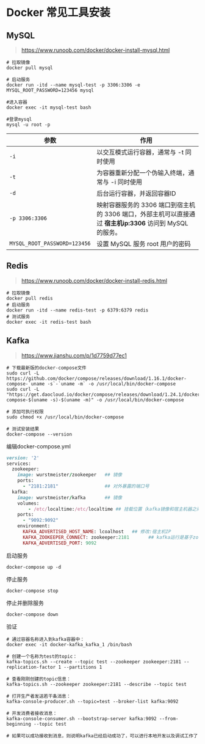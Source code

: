 # Docker 常见工具安装

## MySQL

>   https://www.runoob.com/docker/docker-install-mysql.html

```shell
# 拉取镜像
docker pull mysql

# 启动服务
docker run -itd --name mysql-test -p 3306:3306 -e MYSQL_ROOT_PASSWORD=123456 mysql

#进入容器
docker exec -it mysql-test bash

#登录mysql
mysql -u root -p
```

| 参数                         | 作用                                                         |
| ---------------------------- | ------------------------------------------------------------ |
| `-i`                         | 以交互模式运行容器，通常与 -t 同时使用                       |
| `-t`                         | 为容器重新分配一个伪输入终端，通常与 -i 同时使用             |
| `-d`                         | 后台运行容器，并返回容器ID                                   |
| `-p 3306:3306`               | 映射容器服务的 3306 端口到宿主机的 3306 端口，外部主机可以直接通过 **宿主机ip:3306** 访问到 MySQL 的服务。 |
| `MYSQL_ROOT_PASSWORD=123456` | 设置 MySQL 服务 root 用户的密码                              |

## Redis

>   https://www.runoob.com/docker/docker-install-redis.html

```shell
# 拉取镜像
docker pull redis
# 启动服务
docker run -itd --name redis-test -p 6379:6379 redis
# 测试服务
docker exec -it redis-test bash
```

## Kafka

>   https://www.jianshu.com/p/1d7759d77ec1

```shell
# 下载最新版的docker-compose文件 
sudo curl -L https://github.com/docker/compose/releases/download/1.16.1/docker-compose-`uname -s`-`uname -m` -o /usr/local/bin/docker-compose
sudo curl -L "https://get.daocloud.io/docker/compose/releases/download/1.24.1/docker-compose-$(uname -s)-$(uname -m)" -o /usr/local/bin/docker-compose

# 添加可执行权限 
sudo chmod +x /usr/local/bin/docker-compose

# 测试安装结果 
docker-compose --version 
```

编辑docker-compose.yml

```ruby
version: '2'
services:
  zookeeper:
    image: wurstmeister/zookeeper   ## 镜像
    ports:
      - "2181:2181"                 ## 对外暴露的端口号
  kafka:
    image: wurstmeister/kafka       ## 镜像
    volumes:
        - /etc/localtime:/etc/localtime ## 挂载位置（kafka镜像和宿主机器之间时间保持一直）
    ports:
      - "9092:9092"
    environment:
      KAFKA_ADVERTISED_HOST_NAME: lcoalhost   ## 修改:宿主机IP
      KAFKA_ZOOKEEPER_CONNECT: zookeeper:2181       ## kafka运行是基于zookeeper的
      KAFKA_ADVERTISED_PORT: 9092
```

启动服务

```shell
docker-compose up -d
```

停止服务

```shell
docker-compose stop
```

停止并删除服务

```shell
docker-compose down
```

验证

```shell
# 通过容器名称进入到kafka容器中：
docker exec -it docker-kafka_kafka_1 /bin/bash

# 创建一个名称为test的topic：
kafka-topics.sh --create --topic test --zookeeper zookeeper:2181 --replication-factor 1 --partitions 1

# 查看刚刚创建的topic信息：
kafka-topics.sh --zookeeper zookeeper:2181 --describe --topic test

# 打开生产者发送若干条消息：
kafka-console-producer.sh --topic=test --broker-list kafka:9092

# 开发消费者接收消息：
kafka-console-consumer.sh --bootstrap-server kafka:9092 --from-beginning --topic test

# 如果可以成功接收到消息，则说明kafka已经启动成功了，可以进行本地开发以及调试工作了
```